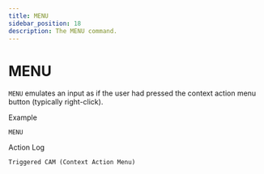 ```yaml
---
title: MENU
sidebar_position: 18
description: The MENU command.
---
```


# MENU
`MENU` emulates an input as if the user had pressed the context action menu button (typically right-click).

Example
```
MENU
```

Action Log
```
Triggered CAM (Context Action Menu)
```